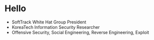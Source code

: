 # Hello

- SoftTrack White Hat Group President
- KoreaTech Information Security Researcher
- Offensive Security, Social Engineering, Reverse Engineering, Exploit
